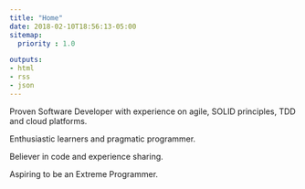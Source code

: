 ```yaml
---
title: "Home"
date: 2018-02-10T18:56:13-05:00
sitemap:
  priority : 1.0

outputs:
- html
- rss
- json
---
```


Proven Software Developer with experience on agile, SOLID principles, TDD and cloud platforms.

Enthusiastic learners and pragmatic programmer. 

Believer in code and experience sharing. 

Aspiring to be an Extreme Programmer. 

